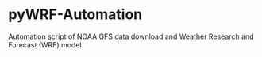# pyWRF-Automation
Automation script of NOAA GFS data download and Weather Research and Forecast (WRF) model
